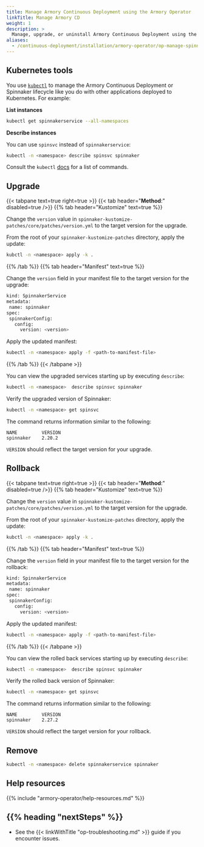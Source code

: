 ```yaml
---
title: Manage Armory Continuous Deployment using the Armory Operator
linkTitle: Manage Armory CD
weight: 1
description: >
  Manage, upgrade, or uninstall Armory Continuous Deployment using the Armory Operator.
aliases:
  - /continuous-deployment/installation/armory-operator/op-manage-spinnaker/
---
```


## Kubernetes tools

You use [`kubectl`](https://kubernetes.io/docs/reference/kubectl/) to manage the Armory Continuous Deployment or Spinnaker lifecycle like you do with other applications deployed to Kubernetes. For example:

**List instances**

```bash
kubectl get spinnakerservice --all-namespaces
```

**Describe instances**

You can use `spinsvc` instead of `spinnakerservice`:

```bash
kubectl -n <namespace> describe spinsvc spinnaker
```

Consult the `kubectl` [docs](https://kubernetes.io/docs/reference/kubectl/) for a list of commands.

## Upgrade 

{{< tabpane text=true right=true >}}
{{< tab header="**Method**:" disabled=true />}}
{{% tab header="Kustomize" text=true %}}

Change the `version` value in `spinnaker-kustomize-patches/core/patches/version.yml` to the target version for the upgrade.

From the root of your `spinnaker-kustomize-patches` directory, apply the update:

```bash
kubctl -n <namespace> apply -k .
```

{{% /tab %}}
{{% tab header="Manifest" text=true %}}

Change the `version` field in your manifest file to the target version for the upgrade:

```bash
kind: SpinnakerService
metadata:
 name: spinnaker
spec:
 spinnakerConfig:
   config:
     version: <version>
```

Apply the updated manifest:

```bash
kubectl -n <namespace> apply -f <path-to-manifest-file>
```

{{% /tab %}}
{{< /tabpane >}}

You can view the upgraded services starting up by executing `describe`:

```bash
kubectl -n <namespace>  describe spinsvc spinnaker
```

Verify the upgraded version of Spinnaker:

```bash
kubectl -n <namespace> get spinsvc
```

The command returns information similar to the following:

```
NAME         VERSION
spinnaker    2.20.2
```

`VERSION` should reflect the target version for your upgrade.

## Rollback
{{< tabpane text=true right=true >}}
{{< tab header="**Method**:" disabled=true />}}
{{% tab header="Kustomize" text=true %}}

Change the `version` value in `spinnaker-kustomize-patches/core/patches/version.yml` to the target version for the upgrade.

From the root of your `spinnaker-kustomize-patches` directory, apply the update:

```bash
kubctl -n <namespace> apply -k .
```

{{% /tab %}}
{{% tab header="Manifest" text=true %}}

Change the `version` field in your manifest file to the target version for the rollback:

```bash
kind: SpinnakerService
metadata:
 name: spinnaker
spec:
 spinnakerConfig:
   config:
     version: <version>
```

Apply the updated manifest:

```bash
kubectl -n <namespace> apply -f <path-to-manifest-file>
```

{{% /tab %}}
{{< /tabpane >}}

You can view the rolled back services starting up by executing `describe`:

```bash
kubectl -n <namespace>  describe spinsvc spinnaker
```

Verify the rolled back version of Spinnaker:

```bash
kubectl -n <namespace> get spinsvc
```

The command returns information similar to the following:

```
NAME         VERSION
spinnaker    2.27.2
```

`VERSION` should reflect the target version for your rollback.


## Remove

```bash
kubectl -n <namespace> delete spinnakerservice spinnaker
```



## Help resources

{{% include "armory-operator/help-resources.md" %}}

## {{% heading "nextSteps" %}}

* See the {{< linkWithTitle "op-troubleshooting.md" >}} guide if you encounter issues.
